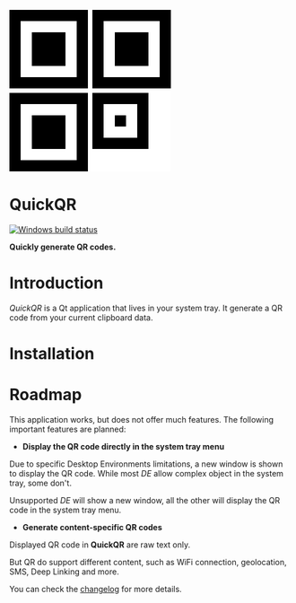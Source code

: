 ![QuickQR logo](resources/icons/quickqr.svg)
# QuickQR

[![Windows build status](https://ci.appveyor.com/api/projects/status/ym9ls83a7r3hja8q?svg=true)](https://ci.appveyor.com/project/flowgunso/quickqr)

__Quickly generate QR codes.__

# Introduction

*QuickQR* is a Qt application that lives in your system tray.
It generate a QR code from your current clipboard data.

# Installation

# Roadmap

This application works, but does not offer much features.
The following important features are planned:
- __Display the QR code directly in the system tray menu__

Due to specific Desktop Environments limitations, a new window is shown to display the QR code.
While most _DE_ allow complex object in the system tray, some don't.

Unsupported _DE_ will show a new window, all the other will display the QR code in the system tray menu.

- __Generate content-specific QR codes__

Displayed QR code in __QuickQR__ are raw text only.

But QR do support different content, such as WiFi connection, geolocation, SMS, Deep Linking and more.

You can check the [changelog](CHANGELOG.md) for more details.


